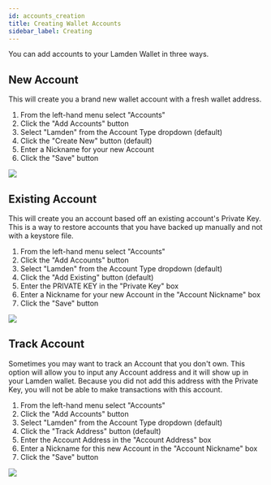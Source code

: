 ```yaml
---
id: accounts_creation
title: Creating Wallet Accounts
sidebar_label: Creating
---
```


You can add accounts to your Lamden Wallet in three ways.

## New Account
This will create you a brand new wallet account with a fresh wallet address.

1. From the left-hand menu select "Accounts"
2. Click the "Add Accounts" button
3. Select "Lamden" from the Account Type dropdown (default)
4. Click the "Create New" button (default)
5. Enter a Nickname for your new Account
6. Click the "Save" button

![](/img/wallet/gif/1.0.0_account_add_new.gif)

## Existing Account
This will create you an account based off an existing account's Private Key.  This is a way to restore accounts that you have backed up manually and not with a keystore file.

1. From the left-hand menu select "Accounts"
2. Click the "Add Accounts" button
3. Select "Lamden" from the Account Type dropdown (default)
5. Click the "Add Existing" button (default)
6. Enter the PRIVATE KEY in the "Private Key" box
7. Enter a Nickname for your new Account in the "Account Nickname" box
8. Click the "Save" button

![](/img/wallet/gif/1.0.0_account_add_existing.gif)


## Track Account
Sometimes you may want to track an Account that you don't own.  This option will allow you to input any Account address and it will show up in your Lamden wallet. Because you did not add this address with the Private Key, you will not be able to make transactions with this account.

1. From the left-hand menu select "Accounts"
2. Click the "Add Accounts" button
3. Select "Lamden" from the Account Type dropdown (default)
5. Click the "Track Address" button (default)
6. Enter the Account Address in the "Account Address" box
7. Enter a Nickname for this new Account in the "Account Nickname" box
8. Click the "Save" button

![](/img/wallet/gif/1.0.0_account_add_watching.gif)